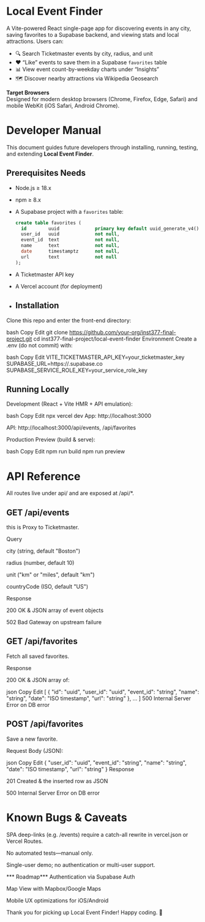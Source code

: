 # Local Event Finder

A Vite-powered React single-page app for discovering events in any city, saving favorites to a Supabase backend, and viewing stats and local attractions. Users can:

- 🔍 Search Ticketmaster events by city, radius, and unit
- ❤️ “Like” events to save them in a Supabase `favorites` table
- 📊 View event count-by-weekday charts under “Insights”
- 🗺️ Discover nearby attractions via Wikipedia Geosearch

**Target Browsers**  
Designed for modern desktop browsers (Chrome, Firefox, Edge, Safari) and mobile WebKit (iOS Safari, Android Chrome).

# Developer Manual

This document guides future developers through installing, running, testing, and extending **Local Event Finder**.


##  Prerequisites Needs

- Node.js ≥ 18.x
- npm ≥ 8.x
- A Supabase project with a `favorites` table:

  ```sql
  create table favorites (
    id        uuid             primary key default uuid_generate_v4(),
    user_id   uuid             not null,
    event_id  text             not null,
    name      text             not null,
    date      timestamptz      not null,
    url       text             not null
  );
  ```
- A Ticketmaster API key

- A Vercel account (for deployment)

- ##  Installation
Clone this repo and enter the front-end directory:

bash
Copy
Edit
git clone https://github.com/your-org/inst377-final-project.git
cd inst377-final-project/local-event-finder
Environment
Create a .env (do not commit) with:

bash
Copy
Edit
VITE_TICKETMASTER_API_KEY=your_ticketmaster_key
SUPABASE_URL=https://<your-project-ref>.supabase.co
SUPABASE_SERVICE_ROLE_KEY=your_service_role_key



## Running Locally
Development (React + Vite HMR + API emulation):

bash
Copy
Edit
npx vercel dev
App: http://localhost:3000

API: http://localhost:3000/api/events, /api/favorites

Production Preview (build & serve):

bash
Copy
Edit
npm run build
npm run preview



# API Reference
All routes live under api/ and are exposed at /api/*.

##  GET /api/events
this is Proxy to Ticketmaster.

Query

city (string, default "Boston")

radius (number, default 10)

unit ("km" or "miles", default "km")

countryCode (ISO, default "US")

Response

200 OK & JSON array of event objects

502 Bad Gateway on upstream failure

## GET /api/favorites
Fetch all saved favorites.

Response

200 OK & JSON array of:

json
Copy
Edit
[
  {
    "id": "uuid",
    "user_id": "uuid",
    "event_id": "string",
    "name": "string",
    "date": "ISO timestamp",
    "url": "string"
  },
  …
]
500 Internal Server Error on DB error

##  POST /api/favorites
Save a new favorite.

Request Body (JSON):

json
Copy
Edit
{
  "user_id": "uuid",
  "event_id": "string",
  "name": "string",
  "date": "ISO timestamp",
  "url": "string"
}
Response

201 Created & the inserted row as JSON

500 Internal Server Error on DB error

#  Known Bugs & Caveats
SPA deep-links (e.g. /events) require a catch-all rewrite in vercel.json or Vercel Routes.

No automated tests—manual only.

Single-user demo; no authentication or multi-user support.

*** Roadmap*** 
Authentication via Supabase Auth

Map View with Mapbox/Google Maps

Mobile UX optimizations for iOS/Android



Thank you for picking up Local Event Finder! Happy coding. 🎉










